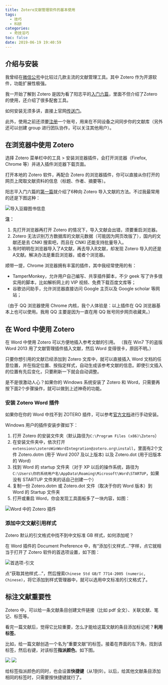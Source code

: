 ```yaml
---
title: Zotero文献管理软件的基本使用
tags:
  - 技巧
  - 科研
categories:
  - 奇技淫巧
toc: false
date: 2019-06-19 19:40:59
---
```


## 介绍与安装

我曾经在[微信公号](http://mp.weixin.qq.com/s?__biz=MzI1MzEyODQyMA==&mid=2708133016&idx=1&sn=0ba2974967de9ebb5a168c874a6bd704&chksm=cd474f13fa30c6059a7e3a80bb213b9108c821db9825c74f289bcb3c45c86f4fde47993f2250&mpshare=1&scene=23&srcid=#rd)中比较过几款主流的文献管理工具。其中 Zotero 作为开源软件，功能扩展性极强。

<!--more-->

我一开始了解到 Zotero 是因为看了阳志平的[入门六篇](https://www.douban.com/group/topic/45562674/)，里面不但介绍了Zotero 的使用，还介绍了很多配套工具。

如何安装无须多讲，直接上官网[传送门](https://www.zotero.org/support/word_processor_plugin_installation)。

此外，使用之前还须要[注册](https://www.zotero.org/user/register/)一个账号，用来在不同设备之间同步你的文献库（另外还可以创建 group 进行团队协作，可以关注其他用户）。


## 在浏览器中使用 Zotero

选择 Zotero 菜单栏中的工具 > 安装浏览器插件，会打开浏览器（Firefox, Chrome 等）并进入插件浏览器下载页面。

打开本地的 Zotero 软件，再配合 Zotero 的浏览器插件，你可以直接从你打开的网页上爬取文献资料的信息（标题、作者、摘要等）。

阳志平入门六篇的[第一篇](https://www.yangzhiping.com/tech/zotero1.html)就介绍了6种向 Zotero 导入文献的方法。不过我最常用的还是下图这种：

![导入豆瓣图书信息](http://m.qpic.cn/psb?/V11Tp57c2B9kPO/QiV5wb1EnTqdWuKohkD7qoIDK1F6870aZjAZAje5WZY!/b/dD4BAAAAAAAA&bo=OQPfAQAAAAADB8Y!&rf=viewer_4)

**注：**
1. 先打开浏览器再打开 Zotero 的情况下，导入文献会出错，须要重启浏览器。
2. Zotero 无法识别万方数据库的文献元数据（可能因为网页改版了），国内的文献还是去 CNKI 搜索吧，而且在 CNKI 还能支持批量导入。
3. 有时明明在浏览器导入了A文献，再去导入B文献，却发现 Zotero 导入的还是A文献。解决办法是重启浏览器，或者个浏览器。

顺带一提，Chrome 浏览器拥有丰富的插件，其中我经常使用的有：
- TamperMonkey，允许用户自己编写、共享插件脚本，不少 geek 写了许多很实用的脚本，比如解析网上的 VIP 视频、免费下载百度文库等；
- 谷歌访问助手，允许浏览器直接访问 Google 主页以及 Google scholar 等网站；

（由于 QQ 浏览器使用 Chrome 内核，我个人体验是：以上插件在 QQ 浏览器基本上也可以使用。我用 QQ 主要是因为一直在用 QQ 账号同步网页收藏夹。）

## 在 Word 中使用 Zotero

在 Word 中使用 Zotero 可以方便地插入参考文献的引用。
（我在 Win7 下的盗版 Word 2013 用了文献管理插件插入文献，然后 Word 变得很卡，原因不明。）

只要你想引用的文献已经添加到 Zotero 文库中，就可以直接插入 Word 文档的任意位置，并在指定位置、按指定样式，自动生成该参考文献的信息。即使引文插入的位置有先后变化，只要刷新一下就会自动调整。

是不是很激动人心？如果你的 Windows 系统安装了 Zotero 和 Word，只需要再按下面2个步骤操作，就可以做到上述神奇的功能。

### 安装 Zotero Word 插件

如果你在你的 Word 中找不到 ZOTERO 插件，可以参考[官方文档](https://www.zotero.org/support/word_processor_plugin_manual_installation)进行手动安装。

Windows 用户的插件安装步骤如下：
1. 打开 Zotero 的安装文件夹（默认路径为`C:\Program Files (x86)\Zotero`）
2. 在安装文件夹中，依次打开`extensions\zoteroWinWordIntegration@zotero.org\install`，里面有2个文件 Zotero.dotm (用于 Word 2007 及以上版本) 以及 Zotero.dot (用于旧版本的 Word)
3. 找到 Word 的 startup 文件夹（对于 XP 以后的操作系统，路径为 `C:\Users\你的系统用户名\AppData\Roaming\Microsoft\Word\STARTUP`，如果没有 STARTUP 文件夹的话自己创建一个）
4. 复制一份 Zotero.dotm 或 Zotero.dot 文件（取决于你的 Word 版本）到 Word 的 Startup 文件夹
5. 打开或重启 Word，你会发现工具面板多了一块内容，如图：

![Word 中的 Zotero 插件](http://m.qpic.cn/psb?/V11Tp57c2B9kPO/m4xFU4yRplBvfx3zYEem*X2kLjW31lMeLq3Z0IN6fV0!/b/dDABAAAAAAAA&bo=RQJ1AAAAAAADBxA!&rf=viewer_4)

### 添加中文文献引用样式

Zotero 默认的引文格式中找不到中文标准 GB 样式，如何添加呢？

在 Word 插件的 Document Preference 中，有“添加引文样式…”字样，点它就相当于打开了 Zotero 软件的首选项设置，如下图：

![首选项-引文](https://upload-images.jianshu.io/upload_images/5727621-ada62e18161b6e5c.png?imageMogr2/auto-orient/strip%7CimageView2/2/w/616/format/webp)

点“获取其他样式…”，然后搜索`Chinese Std GB/T 7714-2005 (numeric, Chinese)`，将它添加到样式管理器中，就可以选用中文标准的引文格式了。

## 标注文献重要性

Zotero 中，可以给一条文献条目创建文件链接（比如 pdf 全文）、关联文献、笔记、标签等。

看完一篇文献后，觉得它比较重要，怎么才能给这篇文献的条目添加标记呢？**利用标签**。

比如，给一篇文献创造一个名为“重要文献”的标签。接着在界面的左下角，找到该标签，然后右键，对该标签**指派颜色**。如下图。

![](https://www.yangzhiping.com/images/zotero/zotero5/zotero-3.jpg)
![](https://www.yangzhiping.com/images/zotero/zotero5/zotero-4.jpg)

给标签指派颜色的同时，也会设置**快捷键**（从1到9）。以后，给其他文献条目添加相同的标签时，只需要按快捷键就行了。